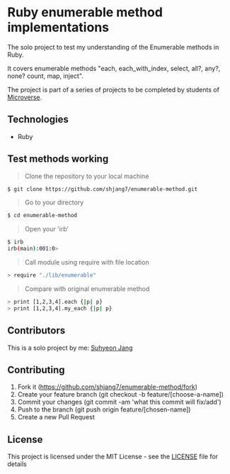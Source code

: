 # Ruby enumerable method implementations

The solo project to test my understanding of the Enumerable methods in Ruby.

It covers enumerable methods "each, each_with_index, select, all?, any?, none? count, map, inject".

The project is part of a series of projects to be completed by students of [Microverse](https://www.microverse.org/ "The Global School for Remote Software Developers!").

## Technologies

- Ruby

## Test methods working

> Clone the repository to your local machine

```sh
$ git clone https://github.com/shjang7/enumerable-method.git
```

> Go to your directory

```sh
$ cd enumerable-method
```

> Open your 'irb'

```sh
$ irb
irb(main):001:0>
```

> Call module using require with file location

```sh
> require "./lib/enumerable"
```

> Compare with original enumerable method

```sh
> print [1,2,3,4].each {|p| p}
> print [1,2,3,4].my_each {|p| p}
```

## Contributors

This is a solo project by me: [Suhyeon Jang](https://github.com/shjang7)

## Contributing

1. Fork it (https://github.com/shjang7/enumerable-method/fork)
2. Create your feature branch (git checkout -b feature/[choose-a-name])
3. Commit your changes (git commit -am 'what this commit will fix/add')
4. Push to the branch (git push origin feature/[chosen-name])
5. Create a new Pull Request

## License

This project is licensed under the MIT License - see the [LICENSE](./LICENSE.md) file for details
